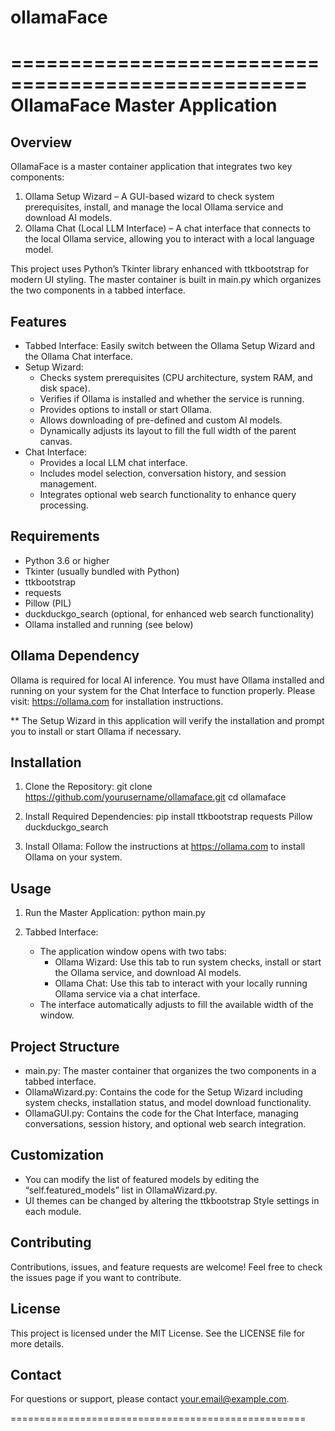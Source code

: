 # ollamaFace
===================================================
OllamaFace Master Application
===================================================

Overview
--------
OllamaFace is a master container application that integrates two key components:
  1. Ollama Setup Wizard – A GUI-based wizard to check system prerequisites, install, and manage
     the local Ollama service and download AI models.
  2. Ollama Chat (Local LLM Interface) – A chat interface that connects to the local Ollama service,
     allowing you to interact with a local language model.

This project uses Python’s Tkinter library enhanced with ttkbootstrap for modern UI styling.
The master container is built in main.py which organizes the two components in a tabbed interface.

Features
--------
- Tabbed Interface: Easily switch between the Ollama Setup Wizard and the Ollama Chat interface.
- Setup Wizard:
  - Checks system prerequisites (CPU architecture, system RAM, and disk space).
  - Verifies if Ollama is installed and whether the service is running.
  - Provides options to install or start Ollama.
  - Allows downloading of pre-defined and custom AI models.
  - Dynamically adjusts its layout to fill the full width of the parent canvas.
- Chat Interface:
  - Provides a local LLM chat interface.
  - Includes model selection, conversation history, and session management.
  - Integrates optional web search functionality to enhance query processing.

Requirements
------------
- Python 3.6 or higher
- Tkinter (usually bundled with Python)
- ttkbootstrap
- requests
- Pillow (PIL)
- duckduckgo_search (optional, for enhanced web search functionality)
- Ollama installed and running (see below)

Ollama Dependency
-----------------
Ollama is required for local AI inference. You must have Ollama installed and running on your system 
for the Chat Interface to function properly. Please visit:
    https://ollama.com
for installation instructions.

**   The Setup Wizard in this application will verify the installation and prompt you to install or start Ollama if necessary.

Installation
------------
1. Clone the Repository:
   git clone https://github.com/yourusername/ollamaface.git
   cd ollamaface

2. Install Required Dependencies:
   pip install ttkbootstrap requests Pillow duckduckgo_search

3. Install Ollama:
   Follow the instructions at https://ollama.com to install Ollama on your system.


Usage
-----
1. Run the Master Application:
   python main.py

2. Tabbed Interface:
   - The application window opens with two tabs:
     - Ollama Wizard: Use this tab to run system checks, install or start the Ollama service, and download AI models.
     - Ollama Chat: Use this tab to interact with your locally running Ollama service via a chat interface.
   - The interface automatically adjusts to fill the available width of the window.

Project Structure
-----------------
- main.py: The master container that organizes the two components in a tabbed interface.
- OllamaWizard.py: Contains the code for the Setup Wizard including system checks, installation status, and model download functionality.
- OllamaGUI.py: Contains the code for the Chat Interface, managing conversations, session history, and optional web search integration.

Customization
-------------
- You can modify the list of featured models by editing the “self.featured_models” list in OllamaWizard.py.
- UI themes can be changed by altering the ttkbootstrap Style settings in each module.

Contributing
------------
Contributions, issues, and feature requests are welcome! Feel free to check the issues page if you want to contribute.

License
-------
This project is licensed under the MIT License. See the LICENSE file for more details.

Contact
-------
For questions or support, please contact your.email@example.com.

===================================================
